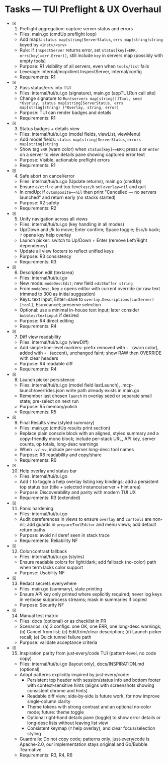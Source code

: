 # Tasks — TUI Preflight & UX Overhaul

- [x] 1. Preflight aggregation: capture server status and errors
  - Files: main.go (cmdUp preflight loop)
  - Add maps: `status map[string]ServerStatus`, `errs map[string]string` keyed by `<inst>/<srv>`
  - Rule: if `InspectServer` returns error, set `status[key]=ERR`, `errs[key]=err.Error()`, still include `key` in servers map (possibly with empty tools)
  - Purpose: R1 visibility of all servers, even when `tools/list` fails
  - Leverage: internal/mcpclient.InspectServer, internal/config
  - Requirements: R1

- [x] 2. Pass status/errs into TUI
  - Files: internal/tui/tui.go (signature), main.go (appTUI.Run call site)
  - Change signature to `Run(servers map[string][]Tool, seed *Overlay, status map[string]ServerStatus, errs map[string]string) (*Overlay, string, error)`
  - Purpose: TUI can render badges and details
  - Requirements: R1

- [x] 3. Status badges + details view
  - Files: internal/tui/tui.go (model fields, viewList, viewMenu)
  - Add model fields: `status map[string]ServerStatus`, `errors map[string]string`
  - Show tag `ERR` (warn color) when `status[key]==ERR`; press `d` or `enter` on a server to view details pane showing captured error text
  - Purpose: Visible, actionable preflight errors
  - Requirements: R1

- [x] 4. Safe abort on cancel/error
  - Files: internal/tui/tui.go (Update returns), main.go (cmdUp)
  - Ensure `q/ctrl+c` and top-level `esc/b` set `overlay=nil` and quit
  - In cmdUp: if `ovComposite==nil` then print "Cancelled — no servers launched" and return early (no stacks started)
  - Purpose: R2 safety
  - Requirements: R2

- [x] 5. Unify navigation across all views
  - Files: internal/tui/tui.go (key handling in all modes)
  - Up/Down and j/k to move; Enter confirm; Space toggle; Esc/b back; `?` opens key help overlay
  - Launch picker: switch to Up/Down + Enter (remove Left/Right dependency)
  - Update all view footers to reflect unified keys
  - Purpose: R3 consistency
  - Requirements: R3

- [x] 6. Description edit (textarea)
  - Files: internal/tui/tui.go
  - New mode: `modeDescEdit`; new field `editBuffer string`
  - From `modeDesc`, key `e` opens editor with current override (or raw text trimmed to 300 as initial suggestion)
  - Keys: text input, Enter=save to `overlay.Descriptions[curServer][tool]`, Esc=cancel; preserve selection
  - Optional: use a minimal in-house text input; later consider `bubbles/textinput` if desired
  - Purpose: R4 direct editing
  - Requirements: R4

- [x] 7. Diff view readability
  - Files: internal/tui/tui.go (viewDiff)
  - Add simple line-level markers: prefix removed with `- ` (warn color), added with `+ ` (accent), unchanged faint; show RAW then OVERRIDE with clear headers
  - Purpose: R4 readable diff
  - Requirements: R4

- [x] 8. Launch picker persistence
  - Files: internal/tui/tui.go (model field lastLaunch), .mcp-launch/overrides.json write path already exists in main.go
  - Remember last chosen `launch` in overlay seed or separate small state; pre-select on next run
  - Purpose: R5 memory/polish
  - Requirements: R5

- [x] 9. Final Results view (styled summary)
  - Files: main.go (cmdUp results print section)
  - Replace plain console block with an aligned, styled summary and a copy-friendly mono block; include per-stack URL, API key, server counts, op totals, long-desc warnings
  - When `-v/-vv`, include per-server long-desc tool names
  - Purpose: R6 readability and copy/share
  - Requirements: R6

- [x] 10. Help overlay and status bar
  - Files: internal/tui/tui.go
  - Add `?` to toggle a help overlay listing key bindings; add a persistent top status bar (title + selected instance/server + hint area)
  - Purpose: Discoverability and parity with modern TUI UX
  - Requirements: R3 (extended)

- [x] 11. Panic hardening
  - Files: internal/tui/tui.go
  - Audit dereferences in views to ensure `overlay` and `curTools` are non-nil; add guards in `prepareToolEditor` and menu views; add default return paths
  - Purpose: avoid nil deref seen in stack trace
  - Requirements: Reliability NF

- [x] 12. Color/contrast fallback
  - Files: internal/tui/tui.go (styles)
  - Ensure readable colors for light/dark; add fallback (no-color) path when term lacks color support
  - Purpose: Usability NF

- [x] 13. Redact secrets everywhere
  - Files: main.go (summary), state printing
  - Ensure API key only printed where explicitly required; never log keys in verbose subprocess streams; mask in summaries if copied
  - Purpose: Security NF

- [x] 14. Manual test matrix
  - Files: docs (optional) or as checklist in PR
  - Scenarios: (a) 3 configs: one OK, one ERR, one long-desc warnings; (b) Cancel from list; (c) Edit/trim/clear description; (d) Launch picker recall; (e) Quick tunnel failure path
  - Purpose: validate acceptance criteria

- [x] 15. Inspiration parity from just‑every/code TUI (pattern‑level, no code copy)
  - Files: internal/tui/tui.go (layout only), docs/INSPIRATION.md (optional)
  - Adopt patterns explicitly inspired by just‑every/code:
    - Persistent top header with session/status info and bottom footer with context‑sensitive hints (aligns with screenshots showing consistent chrome and hints)
    - Readable diff view; side‑by‑side is future work, for now improve single‑column clarity
    - Theme tokens with strong contrast and an optional no‑color mode; future: theme toggle
    - Optional right‑hand details pane (toggle) to show error details or long‑desc lists without leaving list view
    - Consistent keymap (`?` help overlay), and clear focus/selection styling
  - Guardrails: Do not copy code; patterns only. just‑every/code is Apache‑2.0, our implementation stays original and Go/Bubble Tea‑native
  - Requirements: R3, R4, R6
